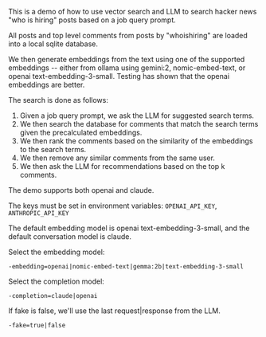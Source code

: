 This is a demo of how to use vector search and LLM to search hacker news "who is hiring" posts
based on a job query prompt.

All posts and top level comments from posts by "whoishiring" are loaded into a local sqlite database.

We then generate embeddings from the text using one of the supported embeddings -- either from ollama
using gemini:2, nomic-embed-text, or openai text-embedding-3-small. Testing has shown that the openai
embeddings are better.

The search is done as follows:
1. Given a job query prompt, we ask the LLM for suggested search terms.
2. We then search the database for comments that match the search terms given the precalculated embeddings.
3. We then rank the comments based on the similarity of the embeddings to the search terms.
4. We then remove any similar comments from the same user.
5. We then ask the LLM for recommendations based on the top k comments.

The demo supports both openai and claude.

The keys must be set in environment variables: `OPENAI_API_KEY`, `ANTHROPIC_API_KEY`

The default embedding model is openai text-embedding-3-small, and the default conversation model is claude.

Select the embedding model:

```
-embedding=openai|nomic-embed-text|gemma:2b|text-embedding-3-small
```

Select the completion model:
```
-completion=claude|openai
```

If fake is false, we'll use the last request|response from the LLM.

```
-fake=true|false
```


